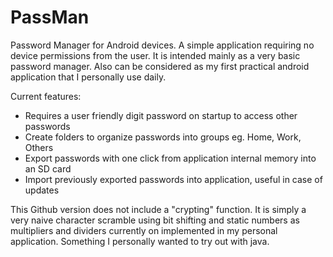 # PassMan
Password Manager for Android devices. A simple application requiring no device permissions from the user.
It is intended mainly as a very basic password manager. Also can be considered as my first practical android
application that I personally use daily.

Current features:
* Requires a user friendly digit password on startup to access other passwords
* Create folders to organize passwords into groups eg. Home, Work, Others
* Export passwords with one click from application internal memory into an SD card
* Import previously exported passwords into application, useful in case of updates

This Github version does not include a "crypting" function. It is simply a very naive character scramble using
bit shifting and static numbers as multipliers and dividers currently on implemented in my personal application.
Something I personally wanted to try out with java.
